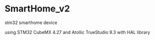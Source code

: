 # SmartHome_v2
stm32 smarthome device

using STM32 CubeMX 4.27 and Atollic TrueStudio 9.3 with HAL library

